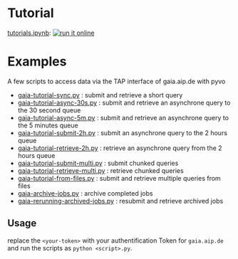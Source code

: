 # Tutorial

[tutorials.ipynb](https://nbviewer.jupyter.org/github/agy-why/gaia-tap-pyvo-tutorials/blob/master/tutorials.ipynb): [![run it online](https://mybinder.org/badge_logo.svg)](https://mybinder.org/v2/gh/agy-why/gaia-tap-pyvo-tutorials/master?filepath=tutorials.ipynb)

# Examples 

A few scripts to access data via the TAP interface of gaia.aip.de with pyvo

* [gaia-tutorial-sync.py](gaia-tutorial-sync.py) : submit and retrieve a short query
* [gaia-tutorial-async-30s.py](gaia-tutorial-async-30s.py) : submit and retrieve an asynchrone query to the 30 second queue
* [gaia-tutorial-async-5m.py](gaia-tutorial-async-5m.py) : submit and retrieve an asynchrone query to the 5 minutes queue
* [gaia-tutorial-submit-2h.py](gaia-tutorial-submit-2h.py) : submit an asynchrone query to the 2 hours queue
* [gaia-tutorial-retrieve-2h.py](gaia-tutorial-retrieve-2h.py) : retrieve an asynchrone query from the 2 hours queue
* [gaia-tutorial-submit-multi.py](gaia-tutorial-submit-multi.py) : submit chunked queries
* [gaia-tutorial-retrieve-multi.py](gaia-tutorial-retrieve-multi.py) : retrieve chunked queries
* [gaia-tutorial-from-files.py](gaia-tutorial-from-files.py) : submit and retrieve multiple queries from files
* [gaia-archive-jobs.py](gaia-archive-jobs.py) : archive completed jobs
* [gaia-rerunning-archived-jobs.py](gaia-rerunning-archived-jobs.py) : resubmit and retrieve archived jobs

## Usage

replace the `<your-token>` with your authentification Token for `gaia.aip.de` and run the
scripts as `python <script>.py`.
